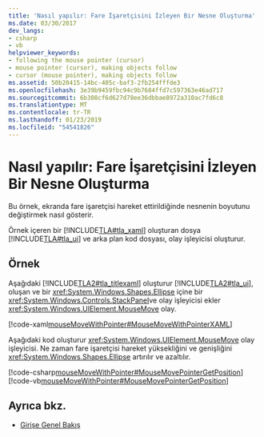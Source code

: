 ```yaml
---
title: 'Nasıl yapılır: Fare İşaretçisini İzleyen Bir Nesne Oluşturma'
ms.date: 03/30/2017
dev_langs:
- csharp
- vb
helpviewer_keywords:
- following the mouse pointer (cursor)
- mouse pointer (cursor), making objects follow
- cursor (mouse pointer), making objects follow
ms.assetid: 50b20415-14bc-405c-baf3-2fb254fffde3
ms.openlocfilehash: 3e39b9459fbc94c9b7684ffd7c597363e46ad717
ms.sourcegitcommit: 6b308cf6d627d78ee36dbbae8972a310ac7fd6c8
ms.translationtype: MT
ms.contentlocale: tr-TR
ms.lasthandoff: 01/23/2019
ms.locfileid: "54541826"
---
```

# <a name="how-to-make-an-object-follow-the-mouse-pointer"></a>Nasıl yapılır: Fare İşaretçisini İzleyen Bir Nesne Oluşturma
Bu örnek, ekranda fare işaretçisi hareket ettirildiğinde nesnenin boyutunu değiştirmek nasıl gösterir.  
  
 Örnek içeren bir [!INCLUDE[TLA#tla_xaml](../../../../includes/tlasharptla-xaml-md.md)] oluşturan dosya [!INCLUDE[TLA#tla_ui](../../../../includes/tlasharptla-ui-md.md)] ve arka plan kod dosyası, olay işleyicisi oluşturur.  
  
## <a name="example"></a>Örnek  
 Aşağıdaki [!INCLUDE[TLA2#tla_titlexaml](../../../../includes/tla2sharptla-titlexaml-md.md)] oluşturur [!INCLUDE[TLA2#tla_ui](../../../../includes/tla2sharptla-ui-md.md)], oluşan ve bir <xref:System.Windows.Shapes.Ellipse> içine bir <xref:System.Windows.Controls.StackPanel>ve olay işleyicisi ekler <xref:System.Windows.UIElement.MouseMove> olay.  
  
 [!code-xaml[mouseMoveWithPointer#MouseMoveWithPointerXAML](../../../../samples/snippets/csharp/VS_Snippets_Wpf/mouseMoveWithPointer/CSharp/Window1.xaml#mousemovewithpointerxaml)]  
  
 Aşağıdaki kod oluşturur <xref:System.Windows.UIElement.MouseMove> olay işleyicisi.  Ne zaman fare işaretçisi hareket yüksekliğini ve genişliğini <xref:System.Windows.Shapes.Ellipse> artırılır ve azaltılır.  
  
 [!code-csharp[mouseMoveWithPointer#MouseMovePointerGetPosition](../../../../samples/snippets/csharp/VS_Snippets_Wpf/mouseMoveWithPointer/CSharp/Window1.xaml.cs#mousemovepointergetposition)]
 [!code-vb[mouseMoveWithPointer#MouseMovePointerGetPosition](../../../../samples/snippets/visualbasic/VS_Snippets_Wpf/mouseMoveWithPointer/VisualBasic/Window1.xaml.vb#mousemovepointergetposition)]  
  
## <a name="see-also"></a>Ayrıca bkz.
- [Girişe Genel Bakış](../../../../docs/framework/wpf/advanced/input-overview.md)
